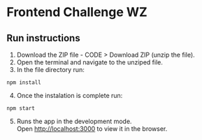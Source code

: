 # Frontend Challenge WZ

## Run instructions

1. Download the ZIP file - CODE > Download ZIP (unzip the file).
2. Open the terminal and navigate to the unziped file.
3. In the file directory run:

```
npm install
```

4. Once the instalation is complete run:

```
npm start
```

5. Runs the app in the development mode.\
   Open [http://localhost:3000](http://localhost:3000) to view it in the browser.
